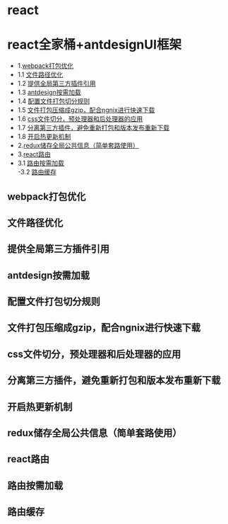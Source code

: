 
# react
# react全家桶+antdesignUI框架  
- 1.[webpack打包优化](#webpack打包优化)  
- 1.1 [文件路径优化](#文件路径优化)  
- 1.2 [提供全局第三方插件引用](#提供全局第三方插件引用)  
- 1.3 [antdesign按需加载](#antdesign按需加载)  
- 1.4 [配置文件打包切分规则](#[配置文件打包切分规则)  
- 1.5 [文件打包压缩成gzip，配合ngnix进行快速下载](#文件打包压缩成gzip，配合ngnix进行快速下载)  
- 1.6 [css文件切分，预处理器和后处理器的应用](#css文件切分，预处理器和后处理器的应用)  
- 1.7 [分离第三方插件，避免重新打包和版本发布重新下载](#分离第三方插件，避免重新打包和版本发布重新下载)  
- 1.8 [开启热更新机制](#开启热更新机制)  
- 2.[redux储存全局公共信息（简单套路使用）](#redux储存全局公共信息（简单套路使用)  
- 3.[react路由](#react路由)  
- 3.1 [路由按需加载](#路由按需加载)  
-3.2 [路由缓存](#路由缓存)  


## webpack打包优化





## 文件路径优化






## 提供全局第三方插件引用






## antdesign按需加载






## 配置文件打包切分规则






## 文件打包压缩成gzip，配合ngnix进行快速下载






## css文件切分，预处理器和后处理器的应用






## 分离第三方插件，避免重新打包和版本发布重新下载






## 开启热更新机制






## redux储存全局公共信息（简单套路使用）






## react路由






## 路由按需加载






## 路由缓存


